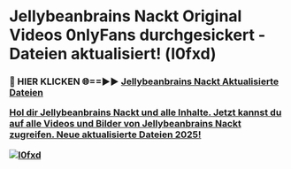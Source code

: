 # Jellybeanbrains Nackt Original Videos 0nlyFans durchgesickert - Dateien aktualisiert! (l0fxd)

<h3>🔴 HIER KLICKEN 🌐==►► <a href="https://tinyurl.com/h6vf6nb8" rel="nofollow">Jellybeanbrains Nackt Aktualisierte Dateien

Hol dir Jellybeanbrains Nackt und alle Inhalte. Jetzt kannst du auf alle Videos und Bilder von Jellybeanbrains Nackt zugreifen. Neue aktualisierte Dateien 2025!

[![l0fxd](https://i.imgur.com/sD4kR3V.gif)](https://tinyurl.com/h6vf6nb8)
